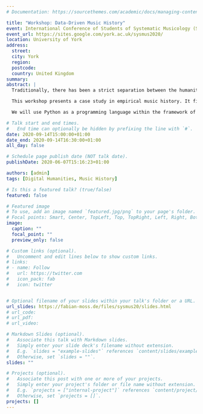 ```yaml
---
# Documentation: https://sourcethemes.com/academic/docs/managing-content/

title: "Workshop: Data-Driven Music History"
event: International Conference of Students of Systematic Musicology (SysMus)
event_url: https://sites.google.com/york.ac.uk/sysmus2020/
location: University of York
address:
  street:
  city: York
  region:
  postcode:
  country: United Kingdom
summary:
abstract: |
  Traditionally, there has been a strict separation between the humanities and the sciences, encompassing qualitative-hermeneutic and quantitative-empirical methodologies, respectively. This fundamental divide is being challenged by the advent of the recent field of Digital Humanities that addresses, for instance, inherently historical questions with quantitative methods, fueled by the creation of ever larger and more appropriate datasets as well as the development of novel methods and tools. This situation is mirrored within the field of musicology, commonly divided into historical and systematic research agendas, where the emerging subdiscipline of musical corpus studies aims at bridging the methodological gap.

  This workshop presents a case study in empirical music history. It first introduces some epistemological issues and then presents a hands-on exercise. Finally, it invites critical discussion about the implications and relevance of the results for other subfields such as music psychology. In doing so, the workshop simulates (nearly) the entire life cycle of a research project, from an initial idea via selecting appropriate operationalisations and measures up to choosing suitable visualisations to communicate the results, e.g. in a research article or a blog post. At each point, participants will be invited to critically reflect the decisions taken. Along the way, more general methods for data analysis (e.g. data transformation, clustering, dimensionality reduction, and plotting) will be introduced. This is expected to benefit participants in a vast number of future projects.

  We will use Python as a programming language within the framework of an interactive coding environment. The participants are not expected to have any prior experience with either, and do not need to install any software on their laptops. A web browser and a stable internet connection are the only prerequisites.

# Talk start and end times.
#   End time can optionally be hidden by prefixing the line with `#`.
date: 2020-09-14T15:00:00+01:00
date_end: 2020-09-14T16:30:00+01:00
all_day: false

# Schedule page publish date (NOT talk date).
publishDate: 2020-06-07T15:16:23+01:00

authors: [admin]
tags: [Digital Humanities, Music History]

# Is this a featured talk? (true/false)
featured: false

# Featured image
# To use, add an image named `featured.jpg/png` to your page's folder.
# Focal points: Smart, Center, TopLeft, Top, TopRight, Left, Right, BottomLeft, Bottom, BottomRight.
image:
  caption: ""
  focal_point: ""
  preview_only: false

# Custom links (optional).
#   Uncomment and edit lines below to show custom links.
# links:
# - name: Follow
#   url: https://twitter.com
#   icon_pack: fab
#   icon: twitter


# Optional filename of your slides within your talk's folder or a URL.
url_slides: https://fabian-moss.de/files/sysmus20/slides.html
# url_code:
# url_pdf:
# url_video:

# Markdown Slides (optional).
#   Associate this talk with Markdown slides.
#   Simply enter your slide deck's filename without extension.
#   E.g. `slides = "example-slides"` references `content/slides/example-slides.md`.
#   Otherwise, set `slides = ""`.
slides: ""

# Projects (optional).
#   Associate this post with one or more of your projects.
#   Simply enter your project's folder or file name without extension.
#   E.g. `projects = ["internal-project"]` references `content/project/deep-learning/index.md`.
#   Otherwise, set `projects = []`.
projects: []
---
```

